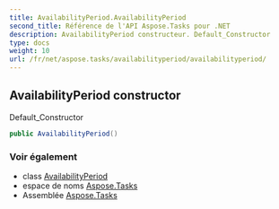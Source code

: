 ```yaml
---
title: AvailabilityPeriod.AvailabilityPeriod
second_title: Référence de l'API Aspose.Tasks pour .NET
description: AvailabilityPeriod constructeur. Default_Constructor
type: docs
weight: 10
url: /fr/net/aspose.tasks/availabilityperiod/availabilityperiod/
---
```

## AvailabilityPeriod constructor

Default_Constructor

```csharp
public AvailabilityPeriod()
```

### Voir également

* class [AvailabilityPeriod](../)
* espace de noms [Aspose.Tasks](../../availabilityperiod/)
* Assemblée [Aspose.Tasks](../../../)


